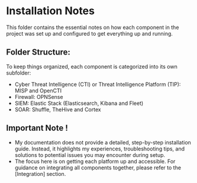 # Installation Notes
This folder contains the essential notes on how each component in the project was set up and configured to get everything up and running.


## Folder Structure:
To keep things organized, each component is categorized into its own subfolder:

- Cyber Threat Intelligence (CTI) or Threat Intelligence Platform (TIP): MISP and OpenCTI
- Firewall: OPNSense
- SIEM: Elastic Stack (Elasticsearch, Kibana and Fleet)
- SOAR: Shuffle, TheHive and Cortex

## Important Note !
* My documentation does not provide a detailed, step-by-step installation guide. Instead, it highlights my experiences, troubleshooting tips, and solutions to potential issues you may encounter during setup.
* The focus here is on getting each platform up and accessible. For guidance on integrating all components together, please refer to the [Integration] section.

